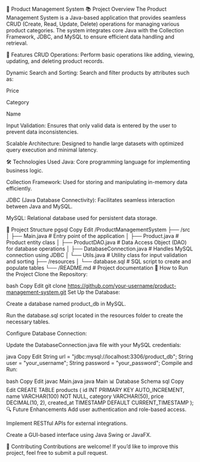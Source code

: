 🛒 Product Management System
📚 Project Overview
The Product Management System is a Java-based application that provides seamless CRUD (Create, Read, Update, Delete) operations for managing various product categories. The system integrates core Java with the Collection Framework, JDBC, and MySQL to ensure efficient data handling and retrieval.

🚀 Features
CRUD Operations: Perform basic operations like adding, viewing, updating, and deleting product records.

Dynamic Search and Sorting: Search and filter products by attributes such as:

Price

Category

Name

Input Validation: Ensures that only valid data is entered by the user to prevent data inconsistencies.

Scalable Architecture: Designed to handle large datasets with optimized query execution and minimal latency.

🛠️ Technologies Used
Java: Core programming language for implementing business logic.

Collection Framework: Used for storing and manipulating in-memory data efficiently.

JDBC (Java Database Connectivity): Facilitates seamless interaction between Java and MySQL.

MySQL: Relational database used for persistent data storage.

📁 Project Structure
pgsql
Copy
Edit
/ProductManagementSystem
├── /src
│   ├── Main.java                 # Entry point of the application
│   ├── Product.java              # Product entity class
│   ├── ProductDAO.java           # Data Access Object (DAO) for database operations
│   ├── DatabaseConnection.java   # Handles MySQL connection using JDBC
│   └── Utils.java                # Utility class for input validation and sorting
├── /resources
│   └── database.sql              # SQL script to create and populate tables
└── /README.md                    # Project documentation
🎯 How to Run the Project
Clone the Repository:

bash
Copy
Edit
git clone https://github.com/your-username/product-management-system.git
Set Up the Database:

Create a database named product_db in MySQL.

Run the database.sql script located in the resources folder to create the necessary tables.

Configure Database Connection:

Update the DatabaseConnection.java file with your MySQL credentials:

java
Copy
Edit
String url = "jdbc:mysql://localhost:3306/product_db";
String user = "your_username";
String password = "your_password";
Compile and Run:

bash
Copy
Edit
javac Main.java
java Main
📊 Database Schema
sql
Copy
Edit
CREATE TABLE products (
    id INT PRIMARY KEY AUTO_INCREMENT,
    name VARCHAR(100) NOT NULL,
    category VARCHAR(50),
    price DECIMAL(10, 2),
    created_at TIMESTAMP DEFAULT CURRENT_TIMESTAMP
);
🔍 Future Enhancements
Add user authentication and role-based access.

Implement RESTful APIs for external integrations.

Create a GUI-based interface using Java Swing or JavaFX.

🤝 Contributing
Contributions are welcome! If you’d like to improve this project, feel free to submit a pull request.
